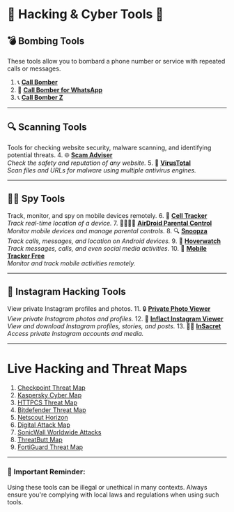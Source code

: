 # 🚨 **Hacking & Cyber Tools** 🚨

## 💣 **Bombing Tools**  
These tools allow you to bombard a phone number or service with repeated calls or messages.
1. 📞 [**Call Bomber**](https://callbomber.in/)
2. 📱 [**Call Bomber for WhatsApp**](https://call-bomber.com/Whatsapp.php)
3. 📞 [**Call Bomber Z**](https://www.callbomberz.in)

---

## 🔍 **Scanning Tools**  
Tools for checking website security, malware scanning, and identifying potential threats.
4. 🌐 [**Scam Adviser**](https://www.scamadviser.com/)  
   *Check the safety and reputation of any website.*
5. 🦠 [**VirusTotal**](https://www.virustotal.com/gui/home/upload)  
   *Scan files and URLs for malware using multiple antivirus engines.*

---

## 🕵️‍♂️ **Spy Tools**  
Track, monitor, and spy on mobile devices remotely.
6. 📱 [**Cell Tracker**](https://celltracker.io/)  
   *Track real-time location of a device.*
7. 👨‍👩‍👧‍👦 [**AirDroid Parental Control**](https://www.airdroid.com/parent-control/mobile-tracker-free/)  
   *Monitor mobile devices and manage parental controls.*
8. 🔍 [**Snoopza**](https://snoopza.com/login)  
   *Track calls, messages, and location on Android devices.*
9. 👀 [**Hoverwatch**](https://www.hoverwatch.com/)  
   *Track messages, calls, and even social media activities.*
10. 📱 [**Mobile Tracker Free**](https://mobile-tracker-free.com/)  
   *Monitor and track mobile activities remotely.*

---

## 📸 **Instagram Hacking Tools**  
View private Instagram profiles and photos.
11. 🔒 [**Private Photo Viewer**](https://privatephotoviewer.com/)  
   *View private Instagram photos and profiles.*
12. 📲 [**Inflact Instagram Viewer**](https://inflact.com/profiles/instagram-viewer/)  
   *View and download Instagram profiles, stories, and posts.*
13. 🕵️‍♂️ [**InSacret**](https://insacret.com/)  
   *Access private Instagram accounts and media.*

---
# Live Hacking and Threat Maps

1. [Checkpoint Threat Map](https://threatmap.checkpoint.com/)
2. [Kaspersky Cyber Map](https://cybermap.kaspersky.com/)
3. [HTTPCS Threat Map](https://map.httpcs.com/)
4. [Bitdefender Threat Map](https://threatmap.bitdefender.com/)
5. [Netscout Horizon](https://horizon.netscout.com/)
6. [Digital Attack Map](https://www.digitalattackmap.com/#anim=1&color=0&country=ALL&list=0&time=18274&view=map)
7. [SonicWall Worldwide Attacks](https://securitycenter.sonicwall.com/m/page/worldwide-attacks)
8. [ThreatButt Map](https://threatbutt.com/map/)
9. [FortiGuard Threat Map](https://threatmap.fortiguard.com/)

---

### 🚨 **Important Reminder:**  
Using these tools can be illegal or unethical in many contexts. Always ensure you're complying with local laws and regulations when using such tools. 
